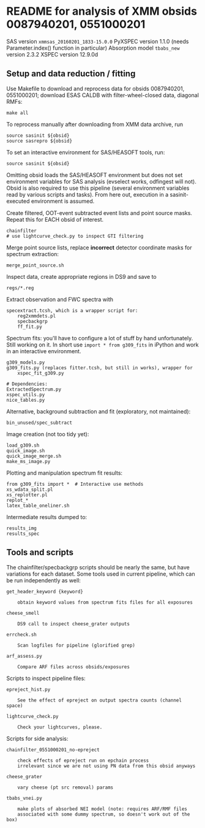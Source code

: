 README for analysis of XMM obsids 0087940201, 0551000201
========================================================

SAS version `xmmsas_20160201_1833-15.0.0`
PyXSPEC version 1.1.0 (needs Parameter.index() function in particular)
Absorption model `tbabs_new` version 2.3.2
XSPEC version 12.9.0d

Setup and data reduction / fitting
----------------------------------

Use Makefile to download and reprocess data for obsids 0087940201, 0551000201;
download ESAS CALDB with filter-wheel-closed data, diagonal RMFs:

    make all

To reprocess manually after downloading from XMM data archive, run
    
    source sasinit ${obsid}
    source sasrepro ${obsid}

To set an interactive environment for SAS/HEASOFT tools, run:

    source sasinit ${obsid}

Omitting obsid loads the SAS/HEASOFT environment but does not set environment
variables for SAS analysis (evselect works, odfingest will not).
Obsid is also required to use this pipeline (several environment variables read
by various scripts and tasks).
From here out, execution in a sasinit-executed environment is assumed.

Create filtered, OOT-event subtracted event lists and point source masks.
Repeat this for EACH obsid of interest.

    chainfilter
    # use lightcurve_check.py to inspect GTI filtering

Merge point source lists, replace __incorrect__ detector coordinate masks for
spectrum extraction:

    merge_point_source.sh

Inspect data, create appropriate regions in DS9 and save to

    regs/*.reg

Extract observation and FWC spectra with

    specextract.tcsh, which is a wrapper script for:
        reg2xmmdets.pl
        specbackgrp
        ff_fit.py

Spectrum fits: you'll have to configure a lot of stuff by hand unfortunately.
Still working on it.
In short use `import * from g309_fits` in iPython and work in an interactive
environment.

    g309_models.py
    g309_fits.py (replaces fitter.tcsh, but still in works), wrapper for
        xspec_fit_g309.py

    # Dependencies:
    ExtractedSpectrum.py
    xspec_utils.py
    nice_tables.py

Alternative, background subtraction and fit (exploratory, not maintained):

    bin_unused/spec_subtract

Image creation (not too tidy yet):

    load_g309.sh
    quick_image.sh
    quick_image_merge.sh
    make_ms_image.py

Plotting and manipulation spectrum fit results:

    from g309_fits import *  # Interactive use methods
    xs_wdata_split.pl
    xs_replotter.pl
    replot_*
    latex_table_oneliner.sh

Intermediate results dumped to:

    results_img
    results_spec




Tools and scripts
-----------------

The chainfilter/specbackgrp scripts should be nearly the same, but have
variations for each dataset.  Some tools used in current pipeline, which can be
run independently as well:

    get_header_keyword {keyword}

        obtain keyword values from spectrum fits files for all exposures

    cheese_smell

        DS9 call to inspect cheese_grater outputs

    errcheck.sh

        Scan logfiles for pipeline (glorified grep)

    arf_assess.py

        Compare ARF files across obsids/exposures

Scripts to inspect pipeline files:

    epreject_hist.py

        See the effect of epreject on output spectra counts (channel space)

    lightcurve_check.py

        Check your lightcurves, please.

Scripts for side analysis:

    chainfilter_0551000201_no-epreject

        check effects of epreject run on epchain process
        irrelevant since we are not using PN data from this obsid anyways

    cheese_grater

        vary cheese (pt src removal) params

    tbabs_vnei.py

        make plots of absorbed NEI model (note: requires ARF/RMF files
        associated with some dummy spectrum, so doesn't work out of the box)

